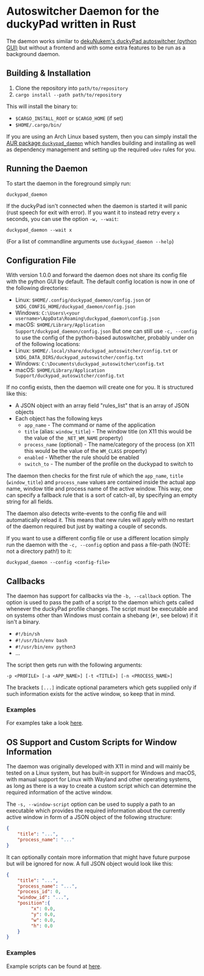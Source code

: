 # Autoswitcher Daemon for the duckyPad written in Rust
The daemon works similar to [dekuNukem's duckyPad autoswitcher (python GUI)](https://github.com/dekuNukem/duckyPad-profile-autoswitcher)
but without a frontend and with some extra features to be run as a background daemon.

## Building & Installation
1. Clone the repository into `path/to/repository`
2. `cargo install --path path/to/repository`

This will install the binary to:
- `$CARGO_INSTALL_ROOT` or `$CARGO_HOME` (if set)
- `$HOME/.cargo/bin/`

If you are using an Arch Linux based system, then you can simply install the [AUR package `duckypad_daemon`](https://aur.archlinux.org/packages/duckypad_daemon)
 which handles building and installing as well as dependency management and setting up the required `udev` rules for you.

## Running the Daemon
To start the daemon in the foreground simply run:
```
duckypad_daemon
```
If the duckyPad isn't connected when the daemon is started it will panic (rust speech for exit with error).
If you want it to instead retry every `x` seconds, you can use the option `-w, --wait`:
```
duckypad_daemon --wait x
```
(For a list of commandline arguments use `duckypad_daemon --help`)

## Configuration File
With version 1.0.0 and forward the daemon does not share its config file with the python GUI by default. 
The default config location is now in one of the following directories:
- Linux: `$HOME/.config/duckypad_daemon/config.json` or `$XDG_CONFIG_HOME/duckypad_daemon/config.json`
- Windows: `C:\Users\<your username>\AppData\Roaming\duckypad_daemon\config.json`
- macOS: `$HOME/Library/Application Support/duckypad_daemon/config.json`
But one can still use `-c, --config` to use the config of the python-based autoswitcher, probably under on of the following locations:
- Linux: `$HOME/.local/share/duckypad_autoswitcher/config.txt` or `$XDG_DATA_DIRS/duckypad_autoswitcher/config.txt`
- Windows: `C:\Documents\duckypad_autoswitcher\config.txt`
- macOS: `$HOME/Library/Application Support/duckypad_autoswitcher/config.txt`

If no config exists, then the daemon will create one for you. It is structured like this:
- A JSON object with an array field "rules_list" that is an array of JSON objects
- Each object has the following keys
  - `app_name` - The command or name of the application
  - `title` (alias: `window_title`) - The window title (on X11 this would be the value of the `_NET_WM_NAME` property)
  - `process_name` (optional) - The name/category of the process (on X11 this would be the value of the `WM_CLASS` property)
  - `enabled` - Whether the rule should be enabled 
  - `switch_to` - The number of the profile on the duckypad to switch to

The daemon then checks for the first rule of which the `app_name`, `title` (`window_title`) and `process_name` values 
are contained inside the actual app name, window title and process name of the active window. This way, one can 
specify a fallback rule that is a sort of catch-all, by specifying an empty string for all fields.

The daemon also detects write-events to the config file and will automatically reload it. This means that 
new rules will apply with no restart of the daemon required but just by waiting a couple of seconds.

If you want to use a different config file or use a different location simply run the daemon with the 
`-c, --config` option and pass a file-path (NOTE: not a directory path!) to it:
```
duckypad_daemon --config <config-file>
```

## Callbacks
The daemon has support for callbacks via the `-b, --callback` option. The option is used to pass the path of a script 
to the daemon which gets called whenever the duckyPad profile changes. The script must be executable and on systems 
other than Windows must contain a shebang (`#!`, see below) if it isn't a binary.
- `#!/bin/sh`
- `#!/usr/bin/env bash`
- `#!/usr/bin/env python3`
- ...

The script then gets run with the following arguments:
```
-p <PROFILE> [-a <APP_NAME>] [-t <TITLE>] [-n <PROCESS_NAME>]
```
The brackets `[...]` indicate optional parameters which gets supplied only if such information exists for the active 
window, so keep that in mind.

### Examples
For examples take a look [here](https://github.com/traumweh/duckypad_daemon/tree/main/examples/callbacks).

## OS Support and Custom Scripts for Window Information
The daemon was originally developed with X11 in mind and will mainly be tested on a Linux system, but has built-in 
support for Windows and macOS, with manual support for Linux with Wayland and other operating systems, as long as
there is a way to create a custom script which can determine the required information of the active window.

The `-s, --window-script` option can be used to supply a path to an executable which provides the required information 
about the currently active window in form of a JSON object of the following structure:
```json
{
    "title": "...",
    "process_name": "..."
}
```
It can optionally contain more information that might have future purpose but will be ignored for now. A full JSON 
object would look like this:
```json
{
    "title": "...",
    "process_name": "...",
    "process_id": 0,
    "window_id": "...",
    "position":{
         "x": 0.0,
         "y": 0.0,
         "w": 0.0,
         "h": 0.0
    }
}
```

### Examples
Example scripts can be found at [here](https://github.com/traumweh/duckypad_daemon/tree/main/examples/window-scripts).

